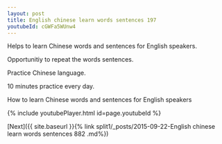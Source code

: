 ```yaml
---
layout: post
title: English chinese learn words sentences 197 
youtubeId: cGWFa5WUnw4
---
```

 
 
Helps to learn Chinese words and sentences for English speakers.

Opportunitiy to repeat the words sentences. 

Practice Chinese language. 
 
10 minutes practice every day. 
 
How to learn Chinese words and sentences for English speakers 
 
{% include youtubePlayer.html id=page.youtubeId %}
 
 
[Next]({{ site.baseurl }}{% link  split1/_posts/2015-09-22-English chinese learn words sentences 882 .md%})
 
